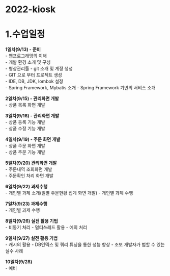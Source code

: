 # 2022-kiosk

1.수업일정  
===========
  **1일차(9/13) - 준비**  
    - 웹프로그래밍의 이해  
    - 개발 환경 소개 및 구성  
    - 형상관리툴 - git 소개 및 계정 생성  
      - GIT 으로 부터 프로젝트 생성  
    - IDE, DB, JDK, lombok 설정  
    - Spring Framework, Mybatis 소개
    - Spring Framework 기반의 서비스 소개 
      
  **2일차(9/15) - 관리화면 개발**   
      - 상품 목록 화면 개발
      
  **3일차(9/16) - 관리화면 개발**  
      - 상품 등록 기능 개발   
      - 상품 수정 기능 개발
      
  **4일차(9/19) - 주문 화면 개발**  
     - 상품 주문 화면 개발  
     - 상품 주문 기능 개발   
     
  **5일차(9/20) 관리화면 개발**  
      - 주문내역 조회화면 개발    
      - 주문확인 처리 화면 개발  
      
  **6일차(9/22) 과제수행**  
       - 개인별 과제 소개(일별 주문현황 집계 화면 개발)
       - 개인별 과제 수행 
       
  **7일차(9/23) 과제수행**  
       - 개인별 과제 수행  
     
  **8일차(9/26) 실전 활용 기법**  
       - 비동기 처리
       - 멀티쓰레드 활용
       - 예외 처리
     
  **9일차(9/27) 실전 활용 기법**  
        - 캐시의 활용
        - DB인덱스 및 쿼리 튜닝을 통한 성능 향상
        - 초보 개발자가 범할 수 있는 실수 사례 
      
  **10일차(9/28)**  
        - 예비  


